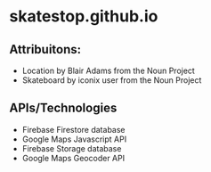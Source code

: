 # skatestop.github.io
## Attribuitons:

* Location by Blair Adams from the Noun Project
* Skateboard by iconix user from the Noun Project


## APIs/Technologies

* Firebase Firestore database
* Google Maps Javascript API
* Firebase Storage database
* Google Maps Geocoder API  
